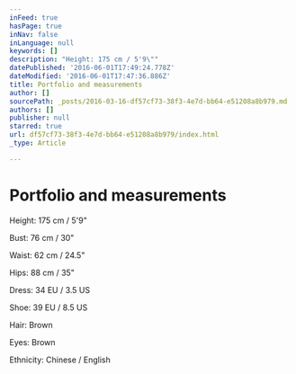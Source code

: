 ```yaml
---
inFeed: true
hasPage: true
inNav: false
inLanguage: null
keywords: []
description: "Height: 175 cm / 5'9\""
datePublished: '2016-06-01T17:49:24.778Z'
dateModified: '2016-06-01T17:47:36.886Z'
title: Portfolio and measurements
author: []
sourcePath: _posts/2016-03-16-df57cf73-38f3-4e7d-bb64-e51208a8b979.md
authors: []
publisher: null
starred: true
url: df57cf73-38f3-4e7d-bb64-e51208a8b979/index.html
_type: Article

---
```

# Portfolio and measurements

Height: 175 cm / 5'9"

Bust: 76 cm / 30"

Waist: 62 cm / 24.5"

Hips: 88 cm / 35"

Dress: 34 EU / 3.5 US

Shoe: 39 EU / 8.5 US

Hair: Brown

Eyes: Brown

Ethnicity: Chinese / English